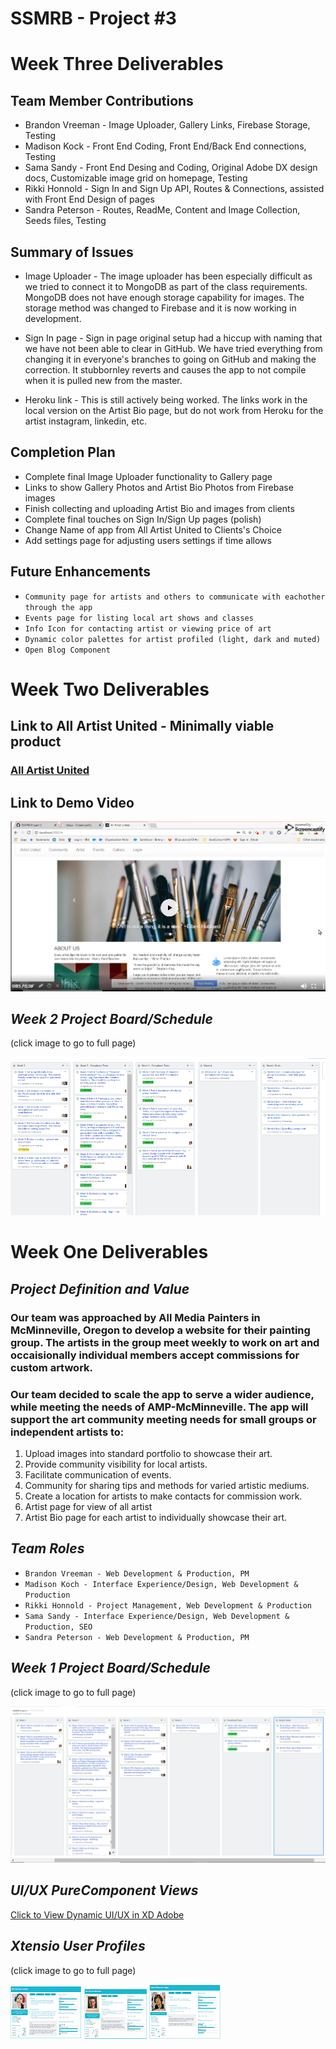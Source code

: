 # SSMRB - Project #3

# Week Three Deliverables

## Team Member Contributions

* Brandon Vreeman - Image Uploader, Gallery Links, Firebase Storage, Testing
* Madison Kock - Front End Coding, Front End/Back End connections, Testing
* Sama Sandy - Front End Desing and Coding, Original Adobe DX design docs, Customizable image grid on homepage, Testing
* Rikki Honnold - Sign In and Sign Up API, Routes & Connections, assisted with Front End Design of pages
* Sandra Peterson - Routes, ReadMe, Content and Image Collection, Seeds files, Testing

## Summary of Issues

* Image Uploader - The image uploader has been especially difficult as we tried to connect it to MongoDB as part of the class requirements. MongoDB does not have enough storage capability for images. The storage method was changed to Firebase and it is now working in development.

* Sign In page - Sign in page original setup had a hiccup with naming that we have not been able to clear in GitHub. We have tried everything from changing it in everyone's branches to going on GitHub and making the correction. It stubbornley reverts and causes the app to not compile when it is pulled new from the master.

* Heroku link - This is still actively being worked. The links work in the local version on the Artist Bio page, but do not work from Heroku for the artist instagram, linkedin, etc.

## Completion Plan

* Complete final Image Uploader functionality to Gallery page
* Links to show Gallery Photos and Artist Bio Photos from Firebase images
* Finish collecting and uploading Artist Bio and images from clients
* Complete final touches on Sign In/Sign Up pages (polish)
* Change Name of app from All Artist United to Clients's Choice
* Add settings page for adjusting users settings if time allows

## Future Enhancements
* ```Community page for artists and others to communicate with eachother through the app```
* ```Events page for listing local art shows and classes```
* ```Info Icon for contacting artist or viewing price of art```
* ```Dynamic color palettes for artist profiled (light, dark and muted)```
* ```Open Blog Component```


# Week Two Deliverables

## Link to All Artist United - Minimally viable product
### <a href="https://allartistunited.herokuapp.com/">All Artist United</a>

## Link to Demo Video 

[![Demo Video of All Artist United](./assets/images/youtube-demo-vid.png)](https://youtu.be/rnKlSQmTvUg)

## *__Week 2 Project Board/Schedule__*
(click image to go to full page)

<a href="https://github.com/writesandy/SSMRB/projects/1">![Project Board/Schedule](./assets/images/project-board-wk-2.png)</a>



# Week One Deliverables

## *__Project Definition and Value__*

### Our team was approached by All Media Painters in McMinneville, Oregon to develop a website for their painting group. The artists in the group meet weekly to work on art and occaisionally individual members accept commissions for custom artwork. 

### Our team decided to scale the app to serve a wider audience, while meeting the needs of AMP-McMinneville. The app will support the art community meeting needs for small groups or independent artists to:

1. Upload images into standard portfolio to showcase their art.
2. Provide community visibility for local artists.
3. Facilitate communication of events.
4. Community for sharing tips and methods for varied artistic mediums.
3. Create a location for artists to make contacts for commission work.
5. Artist page for view of all artist
6. Artist Bio page for each artist to individually showcase their art.

## *__Team Roles__*

* ```Brandon Vreeman - Web Development & Production, PM```
* ```Madison Koch - Interface Experience/Design, Web Development & Production```
* ```Rikki Honnold - Project Management, Web Development & Production```
* ```Sama Sandy - Interface Experience/Design, Web Development & Production, SEO```
* ```Sandra Peterson - Web Development & Production, PM```

## *__Week 1 Project Board/Schedule__*
(click image to go to full page)

<a href="https://github.com/writesandy/SSMRB/projects/1">![Project Board/Schedule](./assets/images/project-board.png)</a>

## *__UI/UX PureComponent Views__*
<a href="https://xd.adobe.com/view/11a68c82-c643-42f9-6a28-9af1a68ff448-6797/">Click to View Dynamic UI/UX in XD Adobe</a>

## *__Xtensio User Profiles__*
(click image to go to full page)
 
<a href="https://app.xtensio.com/lp04bthh">![Group Leader User Profile](./assets/images/art-group-leader.png)</a>
<a href="https://app.xtensio.com/lp04bthh">![Group Member User Profile](./assets/images/art-member.png)</a>
<a href="https://app.xtensio.com/lp04bthh">![Art Enthusiast Profile](./assets/images/art-enthusiast.png)</a>
